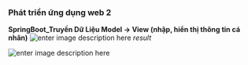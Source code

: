 


### **Phát triển ứng dụng web 2**



**SpringBoot_Truyền Dữ Liệu Model -> View (nhập, hiển thị thông tin cá nhân)**
![enter image description here](https://files.catbox.moe/1o7sfq.png)
*result*


![enter image description here](https://files.catbox.moe/46gf5f.png)
